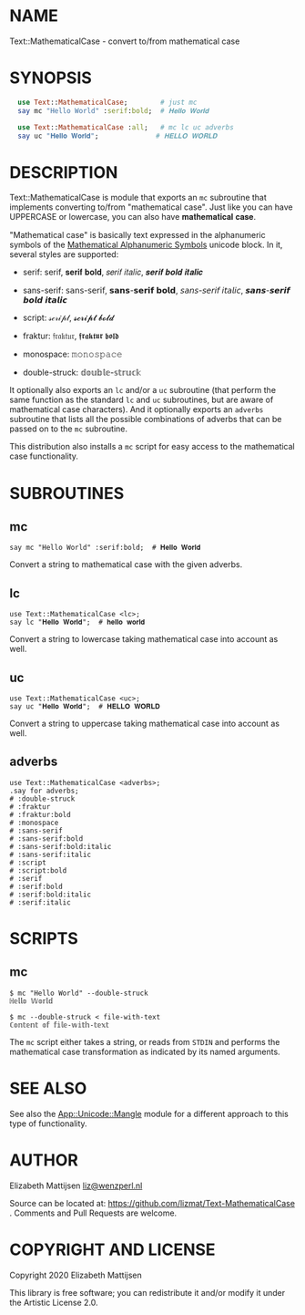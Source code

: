NAME
====

Text::MathematicalCase - convert to/from mathematical case

SYNOPSIS
========

```raku
  use Text::MathematicalCase;        # just mc
  say mc "Hello World" :serif:bold;  # 𝐇𝐞𝐥𝐥𝐨 𝐖𝐨𝐫𝐥𝐝

  use Text::MathematicalCase :all;   # mc lc uc adverbs
  say uc "𝐇𝐞𝐥𝐥𝐨 𝐖𝐨𝐫𝐥𝐝";              # 𝐇𝐄𝐋𝐋𝐎 𝐖𝐎𝐑𝐋𝐃
```

DESCRIPTION
===========

Text::MathematicalCase is module that exports an `mc` subroutine that implements converting to/from "mathematical case". Just like you can have UPPERCASE or lowercase, you can also have 𝐦𝐚𝐭𝐡𝐞𝐦𝐚𝐭𝐢𝐜𝐚𝐥 𝐜𝐚𝐬𝐞.

"Mathematical case" is basically text expressed in the alphanumeric symbols of the [Mathematical Alphanumeric Symbols](https://en.wikipedia.org/wiki/Mathematical_Alphanumeric_Symbols) unicode block. In it, several styles are supported:

- serif: serif, 𝐬𝐞𝐫𝐢𝐟 𝐛𝐨𝐥𝐝, 𝑠𝑒𝑟𝑖𝑓 𝑖𝑡𝑎𝑙𝑖𝑐, 𝒔𝒆𝒓𝒊𝒇 𝒃𝒐𝒍𝒅 𝒊𝒕𝒂𝒍𝒊𝒄

- sans-serif: 𝗌𝖺𝗇𝗌-𝗌𝖾𝗋𝗂𝖿, 𝘀𝗮𝗻𝘀-𝘀𝗲𝗿𝗶𝗳 𝗯𝗼𝗹𝗱, 𝘴𝘢𝘯𝘴-𝘴𝘦𝘳𝘪𝘧 𝘪𝘵𝘢𝘭𝘪𝘤, 𝙨𝙖𝙣𝙨-𝙨𝙚𝙧𝙞𝙛 𝙗𝙤𝙡𝙙 𝙞𝙩𝙖𝙡𝙞𝙘

- script: 𝓈𝒸𝓇𝒾𝓅𝓉, 𝓼𝓬𝓻𝓲𝓹𝓽 𝓫𝓸𝓵𝓭

- fraktur: 𝔣𝔯𝔞𝔨𝔱𝔲𝔯, 𝖋𝖗𝖆𝖐𝖙𝖚𝖗 𝖇𝖔𝖑𝖉

- monospace: 𝚖𝚘𝚗𝚘𝚜𝚙𝚊𝚌𝚎

- double-struck: 𝕕𝕠𝕦𝕓𝕝𝕖-𝕤𝕥𝕣𝕦𝕔𝕜

It optionally also exports an `lc` and/or a `uc` subroutine (that perform the same function as the standard `lc` and `uc` subroutines, but are aware of mathematical case characters). And it optionally exports an `adverbs` subroutine that lists all the possible combinations of adverbs that can be passed on to the `mc` subroutine.

This distribution also installs a `mc` script for easy access to the mathematical case functionality.

SUBROUTINES
===========

mc
--

    say mc "Hello World" :serif:bold;  # 𝐇𝐞𝐥𝐥𝐨 𝐖𝐨𝐫𝐥𝐝

Convert a string to mathematical case with the given adverbs.

lc
--

    use Text::MathematicalCase <lc>;
    say lc "𝐇𝐞𝐥𝐥𝐨 𝐖𝐨𝐫𝐥𝐝";  # 𝐡𝐞𝐥𝐥𝐨 𝐰𝐨𝐫𝐥𝐝

Convert a string to lowercase taking mathematical case into account as well.

uc
--

    use Text::MathematicalCase <uc>;
    say uc "𝐇𝐞𝐥𝐥𝐨 𝐖𝐨𝐫𝐥𝐝";  # 𝐇𝐄𝐋𝐋𝐎 𝐖𝐎𝐑𝐋𝐃

Convert a string to uppercase taking mathematical case into account as well.

adverbs
-------

    use Text::MathematicalCase <adverbs>;
    .say for adverbs;
    # :double-struck
    # :fraktur
    # :fraktur:bold
    # :monospace
    # :sans-serif
    # :sans-serif:bold
    # :sans-serif:bold:italic
    # :sans-serif:italic
    # :script
    # :script:bold
    # :serif
    # :serif:bold
    # :serif:bold:italic
    # :serif:italic

SCRIPTS
=======

mc
--

    $ mc "Hello World" --double-struck
    ℍ𝕖𝕝𝕝𝕠 𝕎𝕠𝕣𝕝𝕕

    $ mc --double-struck < file-with-text
    ℂ𝕠𝕟𝕥𝕖𝕟𝕥 𝕠𝕗 𝕗𝕚𝕝𝕖-𝕨𝕚𝕥𝕙-𝕥𝕖𝕩𝕥

The `mc` script either takes a string, or reads from `STDIN` and performs the mathematical case transformation as indicated by its named arguments.

SEE ALSO
========

See also the [App::Unicode::Mangle](https://modules.raku.org/dist/App::Unicode::Mangle) module for a different approach to this type of functionality.

AUTHOR
======

Elizabeth Mattijsen <liz@wenzperl.nl>

Source can be located at: https://github.com/lizmat/Text-MathematicalCase . Comments and Pull Requests are welcome.

COPYRIGHT AND LICENSE
=====================

Copyright 2020 Elizabeth Mattijsen

This library is free software; you can redistribute it and/or modify it under the Artistic License 2.0.

